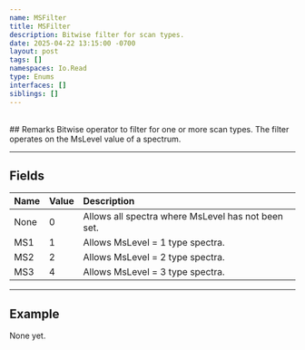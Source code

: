 ```yaml
---
name: MSFilter
title: MSFilter
description: Bitwise filter for scan types.
date: 2025-04-22 13:15:00 -0700
layout: post
tags: []
namespaces: Io.Read
type: Enums
interfaces: []
siblings: []
---
```


<br/>
## Remarks
Bitwise operator to filter for one or more scan types. The filter operates on the MsLevel value of a spectrum.

* * *
## Fields

| Name   | Value     | Description                                               |
|:-------------|:---------|:----------------------------------------------------------|
| None     | 0   | Allows all spectra where MsLevel has not been set.       |
| MS1      | 1   | Allows MsLevel = 1 type spectra.  |
| MS2      | 2   | Allows MsLevel = 2 type spectra.  |
| MS3      | 4   | Allows MsLevel = 3 type spectra.  |


* * *
## Example

None yet.